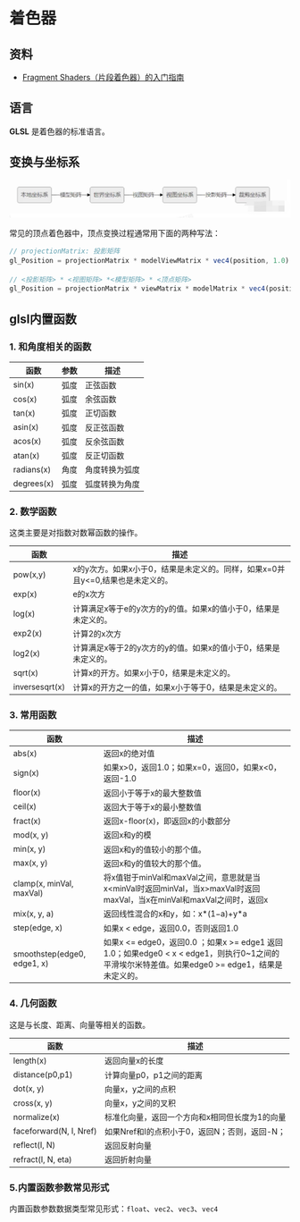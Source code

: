 # 着色器

## 资料

- [Fragment Shaders（片段着色器）的入门指南](https://thebookofshaders.com/?lan=ch)

## 语言

**GLSL** 是着色器的标准语言。

## 变换与坐标系

![](../../\images\webgl-shader-1.png)

常见的顶点着色器中，顶点变换过程通常用下面的两种写法：

```js
// projectionMatrix: 投影矩阵
gl_Position = projectionMatrix * modelViewMatrix * vec4(position, 1.0)

// <投影矩阵> * <视图矩阵> *<模型矩阵> * <顶点矩阵>
gl_Position = projectionMatrix * viewMatrix * modelMatrix * vec4(position, 1.0)
```

## glsl内置函数

### 1. 和角度相关的函数

| 函数         | 参数  | 描述      |
| ---------- | --- | ------- |
| sin(x)     | 弧度  | 正弦函数    |
| cos(x)     | 弧度  | 余弦函数    |
| tan(x)     | 弧度  | 正切函数    |
| asin(x)    | 弧度  | 反正弦函数   |
| acos(x)    | 弧度  | 反余弦函数   |
| atan(x)    | 弧度  | 反正切函数   |
| radians(x) | 角度  | 角度转换为弧度 |
| degrees(x) | 弧度  | 弧度转换为角度 |

### 2. 数学函数

这类主要是对指数对数幂函数的操作。

| 函数             | 描述                                            |
| -------------- | --------------------------------------------- |
| pow(x,y)       | x的y次方。如果x小于0，结果是未定义的。同样，如果x=0并且y<=0,结果也是未定义的。 |
| exp(x)         | e的x次方                                         |
| log(x)         | 计算满足x等于e的y次方的y的值。如果x的值小于0，结果是未定义的。            |
| exp2(x)        | 计算2的x次方                                       |
| log2(x)        | 计算满足x等于2的y次方的y的值。如果x的值小于0，结果是未定义的。            |
| sqrt(x)        | 计算x的开方。如果x小于0，结果是未定义的。                        |
| inversesqrt(x) | 计算x的开方之一的值，如果x小于等于0，结果是未定义的。                  |

### 3. 常用函数

| 函数                          | 描述                                                                                                     |
| --------------------------- | ------------------------------------------------------------------------------------------------------ |
| abs(x)                      | 返回x的绝对值                                                                                                |
| sign(x)                     | 如果x>0，返回1.0；如果x=0，返回0，如果x<0，返回-1.0                                                                     |
| floor(x)                    | 返回小于等于x的最大整数值                                                                                          |
| ceil(x)                     | 返回大于等于x的最小整数值                                                                                          |
| fract(x)                    | 返回x-floor(x)，即返回x的小数部分                                                                                 |
| mod(x, y)                   | 返回x和y的模                                                                                                |
| min(x, y)                   | 返回x和y的值较小的那个值。                                                                                         |
| max(x, y)                   | 返回x和y的值较大的那个值。                                                                                         |
| clamp(x, minVal, maxVal)    | 将x值钳于minVal和maxVal之间，意思就是当x<minVal时返回minVal，当x>maxVal时返回maxVal，当x在minVal和maxVal之间时，返回x                 |
| mix(x, y, a)                | 返回线性混合的x和y，如：x*(1−a)+y*a                                                                               |
| step(edge, x)               | 如果x < edge，返回0.0，否则返回1.0                                                                               |
| smoothstep(edge0, edge1, x) | 如果x <= edge0，返回0.0 ；如果x >= edge1 返回1.0；如果edge0 < x < edge1，则执行0~1之间的平滑埃尔米特差值。如果edge0 >= edge1，结果是未定义的。 |

### 4. 几何函数

这是与长度、距离、向量等相关的函数。

| 函数                      | 描述                          |
| ----------------------- | --------------------------- |
| length(x)               | 返回向量x的长度                    |
| distance(p0,p1)         | 计算向量p0，p1之间的距离              |
| dot(x, y)               | 向量x，y之间的点积                  |
| cross(x, y)             | 向量x，y之间的叉积                  |
| normalize(x)            | 标准化向量，返回一个方向和x相同但长度为1的向量    |
| faceforward(N, I, Nref) | 如果Nref和I的点积小于0，返回N；否则，返回-N； |
| reflect(I, N)           | 返回反射向量                      |
| refract(I, N, eta)      | 返回折射向量                      |

### 5.内置函数参数常见形式

内置函数参数数据类型常见形式：`float`、`vec2`、`vec3`、`vec4`
